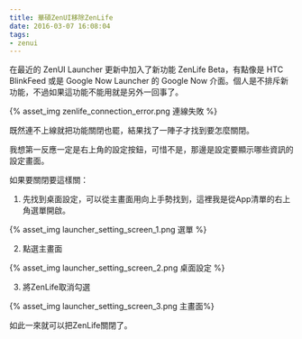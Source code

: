 ```yaml
---
title: 華碩ZenUI移除ZenLife
date: 2016-03-07 16:08:04
tags: 
- zenui
---
```

在最近的 ZenUI Launcher 更新中加入了新功能 ZenLife Beta，有點像是 HTC BlinkFeed 或是 Google Now Launcher 的 Google Now 介面。個人是不排斥新功能，不過如果這功能不能用就是另外一回事了。

{% asset_img zenlife_connection_error.png 連線失敗 %}

<!-- more -->

既然連不上線就把功能關閉也罷，結果找了一陣子才找到要怎麼關閉。

我想第一反應一定是右上角的設定按鈕，可惜不是，那邊是設定要顯示哪些資訊的設定畫面。

如果要關閉要這樣關：
1. 先找到桌面設定，可以從主畫面用向上手勢找到，這裡我是從App清單的右上角選單開啟。

{% asset_img launcher_setting_screen_1.png 選單 %}

2. 點選主畫面

{% asset_img launcher_setting_screen_2.png 桌面設定 %}

3. 將ZenLife取消勾選

{% asset_img launcher_setting_screen_3.png 主畫面%}

如此一來就可以把ZenLife關閉了。
